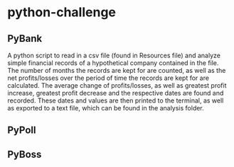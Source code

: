 # python-challenge

## PyBank 
A python script to read in a csv file (found in Resources file) and analyze simple financial records of a hypothetical company contained in the file. The number of months the records are kept for are counted, as well as the net profits/losses over the period of time the records are kept for are calculated. The average change of profits/losses, as well as greatest profit increase, greatest profit decrease and the respective dates are found and recorded. These dates and values are then printed to the terminal, as well as exported to a text file, which can be found in the analysis folder. 

## PyPoll

## PyBoss

